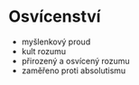 # Osvícenství
- myšlenkový proud
- kult rozumu
- přirozený a osvícený rozumu
- zaměřeno proti absolutismu
